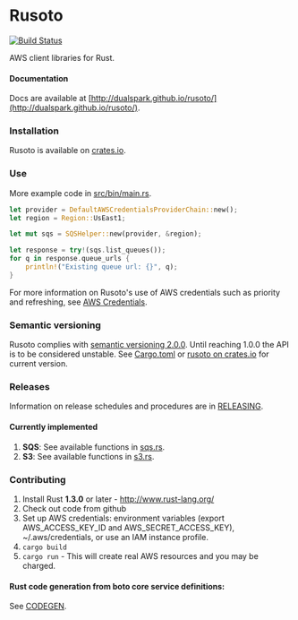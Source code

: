 # Rusoto

[![Build Status](https://travis-ci.org/DualSpark/rusoto.svg?branch=master)](https://travis-ci.org/DualSpark/rusoto)

AWS client libraries for Rust.

#### Documentation

Docs are available at [http://dualspark.github.io/rusoto/](http://dualspark.github.io/rusoto/).

### Installation

Rusoto is available on [crates.io](https://crates.io/crates/rusoto).

### Use

More example code in [src/bin/main.rs](src/bin/main.rs).

```rust
let provider = DefaultAWSCredentialsProviderChain::new();
let region = Region::UsEast1;

let mut sqs = SQSHelper::new(provider, &region);

let response = try!(sqs.list_queues());
for q in response.queue_urls {
    println!("Existing queue url: {}", q);
}
```

For more information on Rusoto's use of AWS credentials such as priority and refreshing, see [AWS Credentials](AWS-CREDENTIALS.md).

### Semantic versioning

Rusoto complies with [semantic versioning 2.0.0](http://semver.org/).  Until reaching 1.0.0 the API is to be considered unstable.  See [Cargo.toml](Cargo.toml) or [rusoto on crates.io](https://crates.io/crates/rusoto) for current version.  

### Releases

Information on release schedules and procedures are in [RELEASING](RELEASING.md).

#### Currently implemented

1. **SQS**: See available functions in [sqs.rs](src/sqs.rs).
2. **S3**: See available functions in [s3.rs](src/s3.rs).

### Contributing

1. Install Rust **1.3.0** or later - http://www.rust-lang.org/
2. Check out code from github
3. Set up AWS credentials: environment variables (export AWS_ACCESS_KEY_ID and AWS_SECRET_ACCESS_KEY), ~/.aws/credentials, or use an IAM instance profile.
4. `cargo build`
5. `cargo run` - This will create real AWS resources and you may be charged.

#### Rust code generation from boto core service definitions:

See [CODEGEN](codegen/CODEGEN.md).
